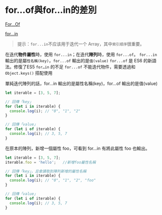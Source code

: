 # for…of與for…in的差別

[For...Of](https://developer.mozilla.org/zh-CN/docs/Web/JavaScript/Reference/Statements/for...of)

[for...in](https://developer.mozilla.org/zh-CN/docs/Web/JavaScript/Reference/Statements/for...in)

> 提示：`for...in`不应该用于迭代一个 Array，其中`索引顺序`很重要。

在迭代**物件屬性**時，使用 `for...in`；在迭代**陣列**時，使用 `for...of`。
`for...in` 輸出的是屬`性名稱(key)`，`for...of` 輸出的是`值(value)`
`for...of` 是 ES6 的新語法。修復了ES5 `for…in` 的不足
`for...of` 不能迭代物件，需要透過和 `Object.keys()` 搭配使用

單純迭代陣列的話，for...in 輸出的是屬性名稱(key)，for...of 輸出的是值(value)

```js
let iterable = [3, 5, 7];

// 回傳「key」
for (let i in iterable) {
  console.log(i); // "0", "1", "2"
}

// 回傳「value」
for (let i of iterable) {
  console.log(i); // 3, 5, 7
}
```

在原本的陣列，新增一個屬性 foo，可看到 for...in 有將此屬性 foo 也輸出。

```js
let iterable = [3, 5, 7];
iterable.foo = 'hello';   //新增foo屬性名稱

// 回傳「key」，且會讀取到陣列新增的屬性名稱
for (let i in iterable) {
  console.log(i); // "0", "1", "2", "foo"
}

// 回傳「value」
for (let i of iterable) {
  console.log(i); // 3, 5, 7
}
```
